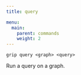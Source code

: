 ```yaml
---
title: query

menu:
  main:
    parent: commands
    weight: 2
---
```


```
grip query <graph> <query>
```

Run a query on a graph.
